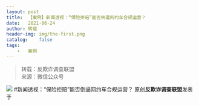 ```yaml
---
layout:	post
title:	【案例】新闻透视：“保险拒赔”能否倒逼网约车合规运营？
date:	2021-06-24
author:	转载
header-img:	img/the-first.png
catalog:	false
tags:
	-	案例
---
```


<blockquote><p>转载：反欺诈调查联盟<br>
来源：微信公众号</p></blockquote>

![]({{site.baseurl}}/postimg/L6usUGPiatBR3WbNV0dfPwrAl4rGIMkPPCs6TpKFsurWeopMl77dfuqpfBicE3DSgh0q2bMJlXQ3DUuRnZcjuHqw.jpeg)
#新闻透视：“保险拒赔”能否倒逼网约车合规运营？
原创**反欺诈调查联盟**发表于
